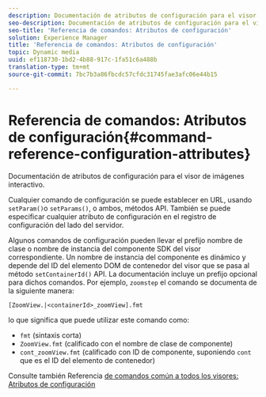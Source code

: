 ```yaml
---
description: Documentación de atributos de configuración para el visor de imágenes interactivo.
seo-description: Documentación de atributos de configuración para el visor de imágenes interactivo.
seo-title: 'Referencia de comandos: Atributos de configuración'
solution: Experience Manager
title: 'Referencia de comandos: Atributos de configuración'
topic: Dynamic media
uuid: ef118730-1bd2-4b88-917c-1fa51c6a488b
translation-type: tm+mt
source-git-commit: 7bc7b3a86fbcdc57cfdc31745fae3afc06e44b15

---
```



# Referencia de comandos: Atributos de configuración{#command-reference-configuration-attributes}

Documentación de atributos de configuración para el visor de imágenes interactivo.

Cualquier comando de configuración se puede establecer en URL, usando `setParam()`o `setParams()`, o ambos, métodos API. También se puede especificar cualquier atributo de configuración en el registro de configuración del lado del servidor.

Algunos comandos de configuración pueden llevar el prefijo nombre de clase o nombre de instancia del componente SDK del visor correspondiente. Un nombre de instancia del componente es dinámico y depende del ID del elemento DOM de contenedor del visor que se pasa al método `setContainerId()` API. La documentación incluye un prefijo opcional para dichos comandos. Por ejemplo, `zoomstep` el comando se documenta de la siguiente manera:

`[ZoomView.|<containerId>_zoomView].fmt`

lo que significa que puede utilizar este comando como:

* `fmt` (sintaxis corta)
* `ZoomView.fmt` (calificado con el nombre de clase de componente)
* `cont_zoomView.fmt` (calificado con ID de componente, suponiendo `cont` que es el ID del elemento de contenedor)

Consulte también Referencia [de comandos común a todos los visores: Atributos de configuración](../../../r-html5-viewer-20-cmdref-configattrib/r-html5-viewer-20-cmdref-configattrib.md#concept-850e0f2c49b949deb7cfbfd330d329bd)
